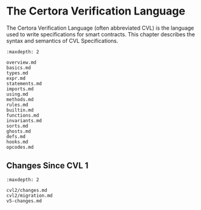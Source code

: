 The Certora Verification Language
=================================

The Certora Verification Language (often abbreviated CVL) is the language used
to write specifications for smart contracts.  This chapter describes the syntax
and semantics of CVL Specifications.

```{toctree}
:maxdepth: 2

overview.md
basics.md
types.md
expr.md
statements.md
imports.md
using.md
methods.md
rules.md
builtin.md
functions.md
invariants.md
sorts.md
ghosts.md
defs.md
hooks.md
opcodes.md
```

Changes Since CVL 1
-------------------

```{toctree}
:maxdepth: 2

cvl2/changes.md
cvl2/migration.md
v5-changes.md
```
